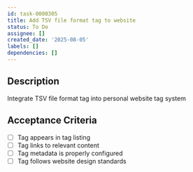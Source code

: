```yaml
---
id: task-0000305
title: Add TSV file format tag to website
status: To Do
assignee: []
created_date: '2025-08-05'
labels: []
dependencies: []
---
```


## Description

Integrate TSV file format tag into personal website tag system

## Acceptance Criteria

- [ ] Tag appears in tag listing
- [ ] Tag links to relevant content
- [ ] Tag metadata is properly configured
- [ ] Tag follows website design standards
